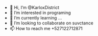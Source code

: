 - 👋 Hi, I’m @KarloxDistrict
- 👀 I’m interested in programing 
- 🌱 I’m currently learning ...
- 💞️ I’m looking to collaborate on suvctance
- 📫 How to reach me +527122712871


<!---
diluxberg/diluxberg is a ✨ special ✨ repository because its `README.md` (this file) appears on your GitHub profile.
You can click the Preview link to take a look at your changes.
--->
